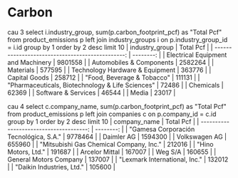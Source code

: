 # Carbon


cau 3
select i.industry_group, sum(p.carbon_footprint_pcf) as "Total Pcf"
from product_emissions p
left join industry_groups i on p.industry_group_id = i.id
group by 1
order by 2 desc
limit 10
| industry_group                                   | Total Pcf | 
| -----------------------------------------------: | --------: | 
| Electrical Equipment and Machinery               | 9801558   | 
| Automobiles & Components                         | 2582264   | 
| Materials                                        | 577595    | 
| Technology Hardware & Equipment                  | 363776    | 
| Capital Goods                                    | 258712    | 
| "Food, Beverage & Tobacco"                       | 111131    | 
| "Pharmaceuticals, Biotechnology & Life Sciences" | 72486     | 
| Chemicals                                        | 62369     | 
| Software & Services                              | 46544     | 
| Media                                            | 23017     | 

cau 4
select c.company_name, sum(p.carbon_footprint_pcf) as "Total Pcf"
from product_emissions p
left join companies c on p.company_id = c.id
group by 1
order by 2 desc
limit 10
| company_name                            | Total Pcf | 
| --------------------------------------: | --------: | 
| "Gamesa Corporación Tecnológica, S.A."  | 9778464   | 
| Daimler AG                              | 1594300   | 
| Volkswagen AG                           | 655960    | 
| "Mitsubishi Gas Chemical Company, Inc." | 212016    | 
| "Hino Motors, Ltd."                     | 191687    | 
| Arcelor Mittal                          | 167007    | 
| Weg S/A                                 | 160655    | 
| General Motors Company                  | 137007    | 
| "Lexmark International, Inc."           | 132012    | 
| "Daikin Industries, Ltd."               | 105600    | 


